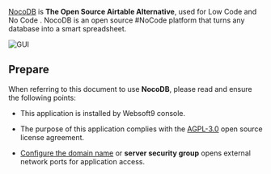 [NocoDB](https://www.nocodb.com/) is **The Open Source Airtable Alternative**, used for Low Code and No Code . NocoDB is an open source #NoCode platform that turns any database into a smart spreadsheet.


![GUI](https://libs.websoft9.com/Websoft9/DocsPicture/zh/nocodb/nocodb-gui-websoft9.png)


## Prepare

When referring to this document to use **NocoDB**, please read and ensure the following points:

- This application is installed by Websoft9 console.

- The purpose of this application complies with the [AGPL-3.0](https://opensource.org/licenses/AGPL-3.0) open source license agreement.

- [Configure the domain name](./domain-set) or **server security group** opens external network ports for application access.